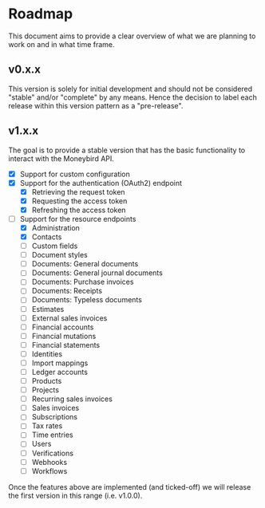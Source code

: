 # Roadmap

This document aims to provide a clear overview of what we are planning to work on and in what time frame.

## v0.x.x

This version is solely for initial development and should not be considered "stable" and/or "complete" by any means.
Hence the decision to label each release within this version pattern as a "pre-release".

## v1.x.x

The goal is to provide a stable version that has the basic functionality to interact with the Moneybird API.

- [x] Support for custom configuration
- [x] Support for the authentication (OAuth2) endpoint
  - [x] Retrieving the request token
  - [x] Requesting the access token
  - [x] Refreshing the access token
- [ ] Support for the resource endpoints
  - [x] Administration
  - [x] Contacts
  - [ ] Custom fields
  - [ ] Document styles
  - [ ] Documents: General documents
  - [ ] Documents: General journal documents
  - [ ] Documents: Purchase invoices
  - [ ] Documents: Receipts
  - [ ] Documents: Typeless documents
  - [ ] Estimates
  - [ ] External sales invoices
  - [ ] Financial accounts
  - [ ] Financial mutations
  - [ ] Financial statements
  - [ ] Identities
  - [ ] Import mappings
  - [ ] Ledger accounts
  - [ ] Products
  - [ ] Projects
  - [ ] Recurring sales invoices
  - [ ] Sales invoices
  - [ ] Subscriptions
  - [ ] Tax rates
  - [ ] Time entries
  - [ ] Users
  - [ ] Verifications
  - [ ] Webhooks
  - [ ] Workflows 

Once the features above are implemented (and ticked-off) we will release the first version in this range (i.e. v1.0.0).
